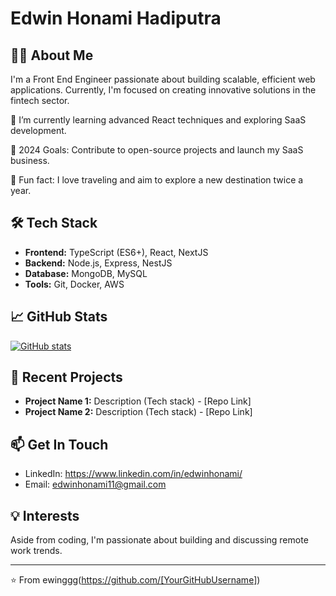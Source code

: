 # Edwin Honami Hadiputra

## 👨‍💻 About Me

I'm a Front End Engineer passionate about building scalable, efficient web applications. Currently, I'm focused on creating innovative solutions in the fintech sector.

🌱 I’m currently learning advanced React techniques and exploring SaaS development.

🎯 2024 Goals: Contribute to open-source projects and launch my SaaS business.

🧳 Fun fact: I love traveling and aim to explore a new destination twice a year.

## 🛠 Tech Stack

- **Frontend:** TypeScript (ES6+), React, NextJS
- **Backend:** Node.js, Express, NestJS
- **Database:** MongoDB, MySQL
- **Tools:** Git, Docker, AWS

## 📈 GitHub Stats

[![GitHub stats](https://github-readme-stats.vercel.app/api?username=ewinggg&show_icons=true&theme=radical)](https://github.com/anuraghazra/github-readme-stats)

## 🚀 Recent Projects

- **Project Name 1:** Description (Tech stack) - [Repo Link]
- **Project Name 2:** Description (Tech stack) - [Repo Link]

## 📫 Get In Touch

- LinkedIn: https://www.linkedin.com/in/edwinhonami/
- Email: edwinhonami11@gmail.com

## 💡 Interests

Aside from coding, I'm passionate about building and discussing remote work trends.

---
⭐️ From ewinggg(https://github.com/[YourGitHubUsername])
